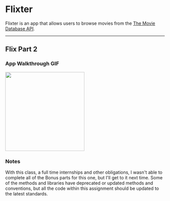 # Flixter

Flixter is an app that allows users to browse movies from the [The Movie Database API](https://developers.themoviedb.org/3/getting-started/introduction).

---

## Flix Part 2


### App Walkthrough GIF
<img src="https://s6.gifyu.com/images/FlixterDemo.gif" width=250><br>

### Notes
With this class, a full time internships and other obligations, I wasn't able to complete all of the Bonus parts for this one, but I'll get to it next time.
Some of the methods and libraries have deprecated or updated methods and conventions, but all the code within this assignment should be updated to the latest standards.
